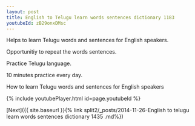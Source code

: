 ```yaml
---
layout: post
title: English to Telugu learn words sentences dictionary 1183 
youtubeId: zB29onxDMsc
---
```

 
 
Helps to learn Telugu words and sentences for English speakers.

Opportunitiy to repeat the words sentences. 

Practice Telugu language. 
 
10 minutes practice every day. 
 
How to learn Telugu words and sentences for English speakers 
 
{% include youtubePlayer.html id=page.youtubeId %}
 
 
[Next]({{ site.baseurl }}{% link  split2/_posts/2014-11-26-English to telugu learn words sentences dictionary 1435 .md%})
 

